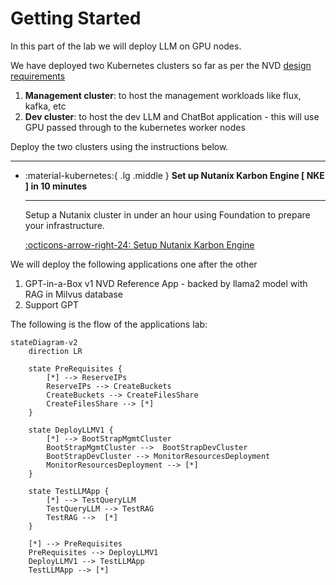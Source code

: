 # Getting Started

In this part of the lab we will deploy LLM on GPU nodes.

We have deployed two Kubernetes clusters so far as per the NVD [design requirements](../conceptual/conceptual.md#management-kubernetes-cluster)

1. **Management cluster**: to host the management workloads like flux, kafka, etc
2. **Dev cluster**: to host the dev LLM and ChatBot application - this will use GPU passed through to the kubernetes worker nodes 

Deploy the two clusters using the instructions below. 

---

<div class="grid cards" markdown>

-   :material-kubernetes:{ .lg .middle } __Set up Nutanix Karbon Engine [ NKE ] in 10 minutes__

    ---

    Setup a Nutanix cluster in under an hour using Foundation to prepare your infrastructure.

    [:octicons-arrow-right-24: Setup Nutanix Karbon Engine](../infra/infra_nke.md)

</div>

We will deploy the following applications one after the other

1. GPT-in-a-Box v1 NVD Reference App - backed by llama2 model with RAG in Milvus database
2. Support GPT

The following is the flow of the applications lab:

```mermaid
stateDiagram-v2
    direction LR

    state PreRequisites {
        [*] --> ReserveIPs
        ReserveIPs --> CreateBuckets
        CreateBuckets --> CreateFilesShare
        CreateFilesShare --> [*]
    }
    
    state DeployLLMV1 {
        [*] --> BootStrapMgmtCluster
        BootStrapMgmtCluster -->  BootStrapDevCluster
        BootStrapDevCluster --> MonitorResourcesDeployment
        MonitorResourcesDeployment --> [*]
    }

    state TestLLMApp {
        [*] --> TestQueryLLM
        TestQueryLLM --> TestRAG
        TestRAG -->  [*]
    }

    [*] --> PreRequisites
    PreRequisites --> DeployLLMV1
    DeployLLMV1 --> TestLLMApp
    TestLLMApp --> [*]
```
